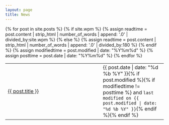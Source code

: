 ```yaml
---
layout: page
title: News
---
```


<table style="width:100%;">
<tbody>
{% for post in site.posts %}
{% if site.wpm %}
{% assign readtime = post.content | strip_html | number_of_words | append: '.0' | divided_by:site.wpm %}
{% else %}
{% assign readtime = post.content | strip_html | number_of_words | append: '.0' | divided_by:180 %}
{% endif %}
{% assign modifiedtime = post.modified | date: "%Y%m%d" %}
{% assign posttime = post.date | date: "%Y%m%d" %}
<tr>
<td style="width:60%;">
<a href="{{ site.url }}{{ post.url }}">{{ post.title }}</a>
</td>
<td style="width:40%;">
<time datetime="{{ post.date | date_to_xmlschema }}" class="post-time">{{ post.date | date: "%d %b %Y" }}</time>{% if post.modified %}{% if modifiedtime != posttime %} and <code>last modified on <time datetime="{{ post.modified | date: "%Y-%m-%d" }}" itemprop="dateModified">{{ post.modified | date: "%d %b %Y" }}</time></code>{% endif %}{% endif %}
</div>
</td>
{% endfor %}
<tbody>
<table>
